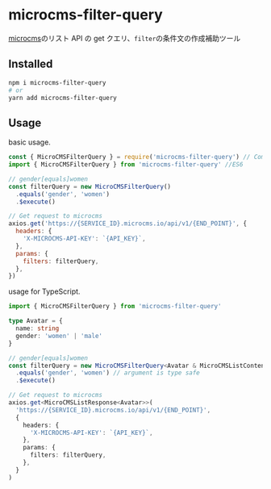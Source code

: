 # microcms-filter-query

[microcms](https://microcms.io/)のリスト API の get クエリ、`filter`の条件文の作成補助ツール

## Installed

```bash
npm i microcms-filter-query
# or
yarn add microcms-filter-query
```

## Usage

basic usage.

```js
const { MicroCMSFilterQuery } = require('microcms-filter-query') // CommonJS
import { MicroCMSFilterQuery } from 'microcms-filter-query' //ES6

// gender[equals]women
const filterQuery = new MicroCMSFilterQuery()
  .equals('gender', 'women')
  .$execute()

// Get request to microcms
axios.get('https://{SERVICE_ID}.microcms.io/api/v1/{END_POINT}', {
  headers: {
    'X-MICROCMS-API-KEY': `{API_KEY}`,
  },
  params: {
    filters: filterQuery,
  },
})
```

usage for TypeScript.

```ts
import { MicroCMSFilterQuery } from 'microcms-filter-query'

type Avatar = {
  name: string
  gender: 'women' | 'male'
}

// gender[equals]women
const filterQuery = new MicroCMSFilterQuery<Avatar & MicroCMSListContent>()
  .equals('gender', 'women') // argument is type safe
  .$execute()

// Get request to microcms
axios.get<MicroCMSListResponse<Avatar>>(
  'https://{SERVICE_ID}.microcms.io/api/v1/{END_POINT}',
  {
    headers: {
      'X-MICROCMS-API-KEY': `{API_KEY}`,
    },
    params: {
      filters: filterQuery,
    },
  }
)
```
